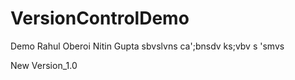 # VersionControlDemo
Demo 
Rahul Oberoi
Nitin Gupta
sbvslvns
ca';bnsdv
ks;vbv
s
'smvs

New Version_1.0
